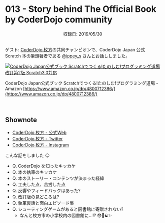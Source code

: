 # 013 - Story behind The Official Book by CoderDojo community
<div style="text-align: center;">収録日: 2019/05/30</div><br>

ゲスト: [CoderDojo 枚方](https://coderdojo-hirakata.org/)の共同チャンピオンで、CoderDojo Japan 公式 Scratch 本の筆頭著者である [@ippey_s](https://twitter.com/ippey_s) さんとお話ししました。

[![CoderDojo Japan公式ブック Scratchでつくる!たのしむ!プログラミング道場 改訂第2版 Scratch3.0対応](/img/sotechsha-2_book-cover.png)](https://www.amazon.co.jp/dp/4800712386/)

CoderDojo Japan公式ブック Scratchでつくる!たのしむ!プログラミング道場 - Amazon
[https://www.amazon.co.jp/dp/4800712386/](https://www.amazon.co.jp/dp/4800712386/)

　

## Shownote

- [CoderDojo 枚方 - 公式Web](https://coderdojo-hirakata.org/)
- [CoderDojo 枚方 - Twitter](https://twitter.com/coderhirakata)
- [CoderDojo 枚方 - Instagram](https://www.instagram.com/coderhirakata/)

こんな話をしました 😉

- Q. CoderDojo を知ったキッカケ
- Q. 本の執筆のキッカケ
- Q. 本のストーリー・コンテンツが決まった経緯
- Q. 工夫した点、苦労した点
- Q. 反響やフィードバックはあった?
- Q. 改訂版の見どころは?
- Q. 執筆裏話と面白エピソード集
- Q. シューティングゲームがあると図書館に寄贈されない?
   - なんと枚方市の小学校内の図書館に...!? 😳🏫☯️✨
